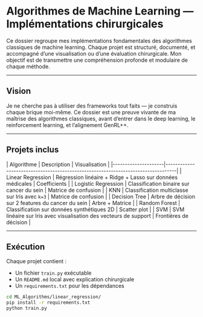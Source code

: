 # Algorithmes de Machine Learning — Implémentations chirurgicales

Ce dossier regroupe mes implémentations fondamentales des algorithmes classiques de machine learning. Chaque projet est structuré, documenté, et accompagné d’une visualisation ou d’une évaluation chirurgicale. Mon objectif est de transmettre une compréhension profonde et modulaire de chaque méthode.

---

## Vision

Je ne cherche pas à utiliser des frameworks tout faits — je construis chaque brique moi-même. Ce dossier est une preuve vivante de ma maîtrise des algorithmes classiques, avant d’entrer dans le deep learning, le reinforcement learning, et l’alignement GenRL++.

---

## Projets inclus

| Algorithme          | Description                                               | Visualisation        |
|---------------------|----------------------------------------------------------------------------------|
| Linear Regression   | Régression linéaire + Ridge + Lasso sur données médicales | Coefficients         |
| Logistic Regression | Classification binaire sur cancer du sein                 | Matrice de confusion |
| KNN                 | Classification multiclasse sur Iris avec `k=3`            | Matrice de confusion |
| Decision Tree       | Arbre de décision sur 2 features du cancer du sein        | Arbre + Matrice      |
| Random Forest       | Classification sur données synthétiques 2D                | Scatter plot         |
| SVM                 | SVM linéaire sur Iris avec visualisation des vecteurs de support | Frontières de décision |

---

## Exécution

Chaque projet contient :
- Un fichier `train.py` exécutable
- Un `README.md` local avec explication chirurgicale
- Un `requirements.txt` pour les dépendances

```bash
cd ML_Algorithms/linear_regression/
pip install -r requirements.txt
python train.py
